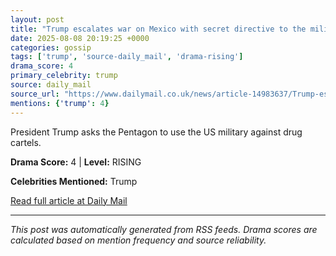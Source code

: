 ```yaml
---
layout: post
title: "Trump escalates war on Mexico with secret directive to the military to target deadly cartels""
date: 2025-08-08 20:19:25 +0000
categories: gossip
tags: ['trump', 'source-daily_mail', 'drama-rising']
drama_score: 4
primary_celebrity: trump
source: daily_mail
source_url: "https://www.dailymail.co.uk/news/article-14983637/Trump-escalates-war-Mexico-secret-directive-military-target-deadly-cartels.html?ns_mchannel=rss&ito=1490&ns_campaign=1490""
mentions: {'trump': 4}
---
```


President Trump asks the Pentagon to use the US military against drug cartels.

**Drama Score:** 4 | **Level:** RISING

**Celebrities Mentioned:** Trump

[Read full article at Daily Mail](https://www.dailymail.co.uk/news/article-14983637/Trump-escalates-war-Mexico-secret-directive-military-target-deadly-cartels.html?ns_mchannel=rss&ito=1490&ns_campaign=1490)

---
*This post was automatically generated from RSS feeds. Drama scores are calculated based on mention frequency and source reliability.*
